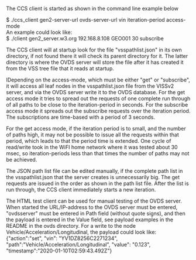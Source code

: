 The CCS client is started as shown in the command line example below

$ ./ccs_client gen2-server-url ovds-server-url vin iteration-period access-mode<br>
An example could look like:<br>
$ ./client gen2_server.w3.org 192.168.8.108 GEO001 30 subscribe

The CCS client will at startup look for the file "vsspathlist.json" in its own directory, if not found there it will check its parent directory for it. 
The latter directory is where the OVDS server will store the file after it has created it from the VSS tree file that it reads at startup. 

IDepending on the access-mode, which must be either "get" or "subscribe", it will access all leaf nodes in the vsspathlist.json file from the VISSv2 server, and via the OVDS server write it to the OVDS database.
For the get access mode it tries to spread out the requests of one complete run through of all paths to be close to the iteration-period in seconds. 
For the subscribe access mode it spreads out the subscribe requests over the iteration period. The subscriptions are time-based with a period of 3 seconds.

For the get access mode, if the iteration period is to small, and the number of paths high, it may not be possible to issue all the requests within that period, which leads to that the period time is extended. One cycle of read/write took in the WiFI home network where it was tested about 30 msec, so iteration-periods less than that times the number of paths may not be achieved. 

The JSON path list file can be edited manually, if the complete path list in the vsspathlist.json that the server creates is unnecessarily big. 
The get requests are issued in the order as shown in the path list file.
After the list is run through, the CCS client immediately starts a new iteration.

The HTML test client can be used for manual testing of the OVDS server. When started the URL/IP-address to the OVDS server must be entered, 
"ovdsserver" must be entered in Path field (without quote signs), and then the payload is entered in the Value field, see payload examples in the README in the ovds directory. 
For a write to the node Vehicle/Acceleration/Longitudinal, the payload could look like:
{"action":"set", "vin": "YV1DZ8256C2271234", "path":"Vehicle/Acceleration/Longitudinal", "value": "0.123", "timestamp":"2020-01-10T02:59:43.492Z"}
